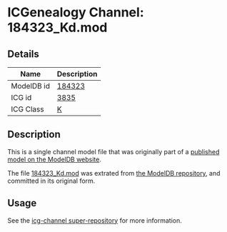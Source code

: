 # ICGenealogy Channel: 184323\_Kd.mod

## Details

Name | Description
---- | -----------
ModelDB id | [184323](http://senselab.med.yale.edu/ModelDB/ShowModel.cshtml?model=184323)
ICG id | [3835](http://icg.neurotheory.ox.ac.uk/channels/1/3835)
ICG Class | [K](http://icg.neurotheory.ox.ac.uk/channels/1)

## Description

This is a single channel model file that was originally part of a [published model on the ModelDB website](http://senselab.med.yale.edu/mModelDB/ShowModel.cshtml?model=184323).

The file [184323\_Kd.mod](184323_Kd.mod) was extrated from [the ModelDB repository](http://senselab.med.yale.edu/ModelDB/ShowModel.cshtml?model=184323), and committed in its original form.

## Usage

See the [icg-channel super-repository](https://github.com/icgenealogy/icg-channels) for more information.
